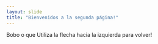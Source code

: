 ```yaml
---
layout: slide
title: "Bienvenidos a la segunda página!"
---
```

Bobo o que
Utiliza la flecha hacia la izquierda para volver!

